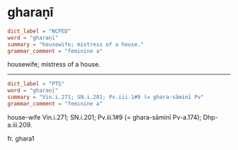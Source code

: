 # gharaṇī

``` toml
dict_label = "NCPED"
word = "gharaṇī"
summary = "housewife; mistress of a house."
grammar_comment = "feminine a"
```

housewife; mistress of a house.

--------------------

``` toml
dict_label = "PTS"
word = "gharaṇī"
summary = "Vin.i.271; SN.i.201; Pv.iii.1#9 (= ghara-sāminī Pv"
grammar_comment = "feminine a"
```

house\-wife Vin.i.271; SN.i.201; Pv.iii.1#9 (= ghara\-sāminī Pv\-a.174); Dhp\-a.iii.209.

fr. ghara1

